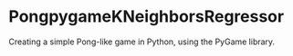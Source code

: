 # PongpygameKNeighborsRegressor
Creating a simple Pong-like game in Python, using the PyGame library. 
